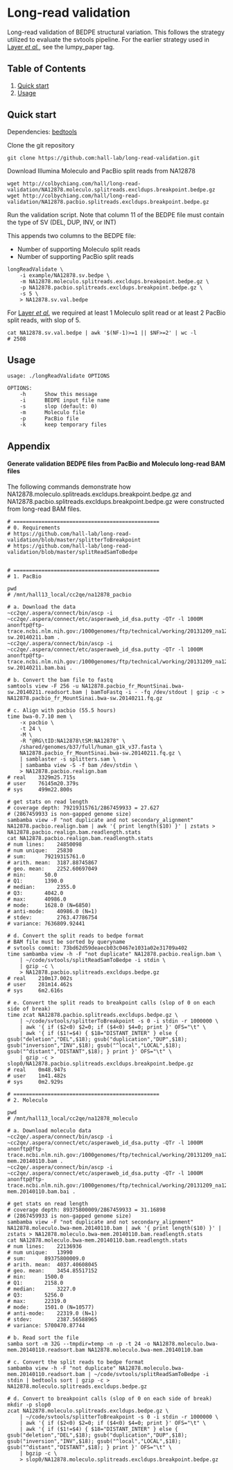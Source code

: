 Long-read validation
====================

Long-read validation of BEDPE structural variation. This follows the strategy
utilized to evaluate the svtools pipeline. For the earlier strategy used in 
[Layer _et al._](http://genomebiology.com/2014/15/6/R84), see the lumpy\_paper
tag.

## Table of Contents
1. [Quick start](#quick-start)
2. [Usage](#usage)

## Quick start

Dependencies: [bedtools](https://github.com/arq5x/bedtools2)

Clone the git repository
```
git clone https://github.com:hall-lab/long-read-validation.git
```

Download Illumina Moleculo and PacBio split reads from NA12878
```
wget http://colbychiang.com/hall/long-read-validation/NA12878.moleculo.splitreads.excldups.breakpoint.bedpe.gz
wget http://colbychiang.com/hall/long-read-validation/NA12878.pacbio.splitreads.excldups.breakpoint.bedpe.gz
```

Run the validation script. Note that column 11 of the BEDPE file must contain the type of SV (DEL, DUP, INV, or INT)

This appends two columns to the BEDPE file:

* Number of supporting Moleculo split reads
* Number of supporting PacBio split reads

```
longReadValidate \
    -i example/NA12878.sv.bedpe \
    -m NA12878.moleculo.splitreads.excldups.breakpoint.bedpe.gz \
    -p NA12878.pacbio.splitreads.excldups.breakpoint.bedpe.gz \
    -s 5 \
    > NA12878.sv.val.bedpe
```

For [Layer _et al._](http://genomebiology.com/2014/15/6/R84) we required at least 1 Moleculo split read or at least 2
PacBio split reads, with slop of 5.
```
cat NA12878.sv.val.bedpe | awk '$(NF-1)>=1 || $NF>=2' | wc -l
# 2508
```

## Usage

```
usage: ./longReadValidate OPTIONS

OPTIONS:
    -h      Show this message
    -i      BEDPE input file name
    -s      slop (default: 0)
    -m      Moleculo file
    -p      PacBio file
    -k      keep temporary files
```

## Appendix
#### Generate validation BEDPE files from PacBio and Moleculo long-read BAM files

The following commands demonstrate how NA12878.moleculo.splitreads.excldups.breakpoint.bedpe.gz and NA12878.pacbio.splitreads.excldups.breakpoint.bedpe.gz were constructed from long-read BAM files.
```
# ===============================================
# 0. Requirements
# https://github.com/hall-lab/long-read-validation/blob/master/splitterToBreakpoint
# https://github.com/hall-lab/long-read-validation/blob/master/splitReadSamToBedpe


# ===============================================
# 1. PacBio

pwd
# /mnt/hall13_local/cc2qe/na12878_pacbio

# a. Download the data
~cc2qe/.aspera/connect/bin/ascp -i ~cc2qe/.aspera/connect/etc/asperaweb_id_dsa.putty -QTr -l 1000M anonftp@ftp-trace.ncbi.nlm.nih.gov:/1000genomes/ftp/technical/working/20131209_na12878_pacbio/Schadt/alignment/NA12878.pacbio_fr_MountSinai.bwa-sw.20140211.bam .
~cc2qe/.aspera/connect/bin/ascp -i ~cc2qe/.aspera/connect/etc/asperaweb_id_dsa.putty -QTr -l 1000M anonftp@ftp-trace.ncbi.nlm.nih.gov:/1000genomes/ftp/technical/working/20131209_na12878_pacbio/Schadt/alignment/NA12878.pacbio_fr_MountSinai.bwa-sw.20140211.bam.bai .

# b. Convert the bam file to fastq
samtools view -F 256 -u NA12878.pacbio_fr_MountSinai.bwa-sw.20140211.readsort.bam | bamToFastq -i - -fq /dev/stdout | gzip -c > NA12878.pacbio_fr_MountSinai.bwa-sw.20140211.fq.gz

# c. Align with pacbio (55.5 hours)
time bwa-0.7.10 mem \
    -x pacbio \
    -t 24 \
    -M \
    -R "@RG\tID:NA12878\tSM:NA12878" \
    /shared/genomes/b37/full/human_g1k_v37.fasta \
    NA12878.pacbio_fr_MountSinai.bwa-sw.20140211.fq.gz \
    | samblaster -s splitters.sam \
    | sambamba view -S -f bam /dev/stdin \
    > NA12878.pacbio.realign.bam
# real    3329m25.715s
# user    76145m20.379s
# sys     499m22.800s

# get stats on read length
# coverage depth: 79219315761/2867459933 = 27.627
# (2867459933 is non-gapped genome size)
sambamba view -F "not duplicate and not secondary_alignment"  NA12878.pacbio.realign.bam | awk '{ print length($10) }' | zstats > NA12878.pacbio.realign.bam.readlength.stats
cat NA12878.pacbio.realign.bam.readlength.stats
# num lines:    24850098
# num unique:   25830
# sum:      79219315761.0
# arith. mean:  3187.88745867
# geo. mean:    2252.60697049
# min:      50.0
# Q1:       1390.0
# median:       2355.0
# Q3:       4042.0
# max:      40986.0
# mode:     1628.0 (N=6850)
# anti-mode:    40986.0 (N=1)
# stdev:        2763.47786754
# variance: 7636809.92441

# d. Convert the split reads to bedpe format
# BAM file must be sorted by queryname
# svtools commit: 73bd62d59deaecb03c0467e1031a02e31709a402
time sambamba view -h -F "not duplicate" NA12878.pacbio.realign.bam \
    | ~/code/svtools/splitReadSamToBedpe -i stdin \
    | gzip -c \
    > NA12878.pacbio.splitreads.excldups.bedpe.gz
# real    210m17.002s
# user    281m14.462s
# sys     6m2.616s

# e. Convert the split reads to breakpoint calls (slop of 0 on each side of break)
time zcat NA12878.pacbio.splitreads.excldups.bedpe.gz \
    | ~/code/svtools/splitterToBreakpoint -s 0 -i stdin -r 1000000 \
    | awk '{ if ($2<0) $2=0; if ($4<0) $4=0; print }' OFS="\t" \
    | awk '{ if ($1!=$4) { $18="DISTANT_INTER" } else { gsub("deletion","DEL",$18); gsub("duplication","DUP",$18); gsub("inversion","INV",$18); gsub("^local","LOCAL",$18); gsub("^distant","DISTANT",$18); } print }' OFS="\t" \
    | gzip -c > slop0/NA12878.pacbio.splitreads.excldups.breakpoint.bedpe.gz
# real    0m48.947s
# user    1m41.482s
# sys     0m2.929s

# ===============================================
# 2. Moleculo

pwd
# /mnt/hall13_local/cc2qe/na12878_moleculo

# a. Download moleculo data
~cc2qe/.aspera/connect/bin/ascp -i ~cc2qe/.aspera/connect/etc/asperaweb_id_dsa.putty -QTr -l 1000M anonftp@ftp-trace.ncbi.nlm.nih.gov:/1000genomes/ftp/technical/working/20131209_na12878_moleculo/alignment/NA12878.moleculo.bwa-mem.20140110.bam .
~cc2qe/.aspera/connect/bin/ascp -i ~cc2qe/.aspera/connect/etc/asperaweb_id_dsa.putty -QTr -l 1000M anonftp@ftp-trace.ncbi.nlm.nih.gov:/1000genomes/ftp/technical/working/20131209_na12878_moleculo/alignment/NA12878.moleculo.bwa-mem.20140110.bam.bai .

# get stats on read length
# coverage depth: 89375800009/2867459933 = 31.16898
# (2867459933 is non-gapped genome size)
sambamba view -F "not duplicate and not secondary_alignment" NA12878.moleculo.bwa-mem.20140110.bam | awk '{ print length($10) }' | zstats > NA12878.moleculo.bwa-mem.20140110.bam.readlength.stats
cat NA12878.moleculo.bwa-mem.20140110.bam.readlength.stats
# num lines:    22136936
# num unique:   13990
# sum:      89375800009.0
# arith. mean:  4037.40608045
# geo. mean:    3454.85517152
# min:      1500.0
# Q1:       2158.0
# median:       3227.0
# Q3:       5256.0
# max:      22319.0
# mode:     1501.0 (N=10577)
# anti-mode:    22319.0 (N=1)
# stdev:        2387.56588965
# variance: 5700470.87744

# b. Read sort the file
samba sort -m 32G --tmpdir=temp -n -p -t 24 -o NA12878.moleculo.bwa-mem.20140110.readsort.bam NA12878.moleculo.bwa-mem.20140110.bam

# c. Convert the split reads to bedpe format
sambamba view -h -F "not duplicate" NA12878.moleculo.bwa-mem.20140110.readsort.bam | ~/code/svtools/splitReadSamToBedpe -i stdin | bedtools sort | gzip -c > NA12878.moleculo.splitreads.excldups.bedpe.gz

# d. Convert to breakpoint calls (slop of 0 on each side of break)
mkdir -p slop0
zcat NA12878.moleculo.splitreads.excldups.bedpe.gz \
    | ~/code/svtools/splitterToBreakpoint -s 0 -i stdin -r 1000000 \
    | awk '{ if ($2<0) $2=0; if ($4<0) $4=0; print }' OFS="\t" \
    | awk '{ if ($1!=$4) { $18="DISTANT_INTER" } else { gsub("deletion","DEL",$18); gsub("duplication","DUP",$18); gsub("inversion","INV",$18); gsub("^local","LOCAL",$18); gsub("^distant","DISTANT",$18); } print }' OFS="\t" \
    | bgzip -c \
    > slop0/NA12878.moleculo.splitreads.excldups.breakpoint.bedpe.gz
```
